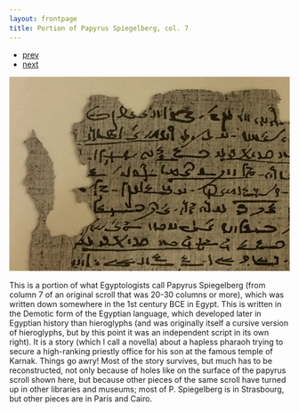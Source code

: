 ```yaml
---
layout: frontpage
title: Portion of Papyrus Spiegelberg, col. 7
---
```


<div class="navbar">
  <div class="navbar-inner">
      <ul class="nav">
          <li><a href="esther.html">prev</a></li>
          <li><a href="me_clock.html">next</a></li>
      </ul>
  </div>
</div>

![Portion of Papyrus Spiegelberg, col. 7](../bigpublpics/pspiegelberg.png)

This is a portion of what Egyptologists call Papyrus Spiegelberg (from column 7 of an original scroll that was 20-30 columns or more), which was written down somewhere in the 1st century BCE in Egypt. This is written in the Demotic form of the Egyptian language, which developed later in Egyptian history than hieroglyphs (and was originally itself a cursive version of hieroglyphs, but by this point it was an independent script in its own right). It is a story (which I call a novella) about a hapless pharaoh trying to secure a high-ranking priestly office for his son at the famous temple of Karnak. Things go awry! Most of the story survives, but much has to be reconstructed, not only because of holes like on the surface of the papyrus scroll shown here, but because other pieces of the same scroll have turned up in other libraries and museums; most of P. Spiegelberg is in Strasbourg, but other pieces are in Paris and Cairo. 

